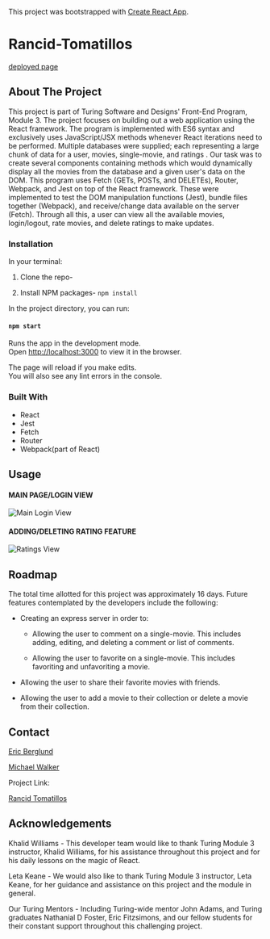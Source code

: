This project was bootstrapped with [Create React App](https://github.com/facebook/create-react-app).

# Rancid-Tomatillos

[deployed page](https://ericberglund117.github.io/Rancid-Tomatillos/)

## About The Project

This project is part of Turing Software and Designs' Front-End Program, Module 3. The project focuses on building out a web application using the React framework. The program is implemented with ES6 syntax and exclusively uses JavaScript/JSX methods whenever React iterations need to be performed. Multiple databases were supplied; each representing a large chunk of data for a user, movies, single-movie, and ratings . Our task was to create several components containing methods which would dynamically display all the movies from the database and a given user's data on the DOM. This program uses Fetch (GETs, POSTs, and DELETEs), Router, Webpack, and Jest on top of the React framework. These were implemented to test the DOM manipulation functions (Jest), bundle files together (Webpack), and receive/change data available on the server (Fetch). Through all this, a user can view all the available movies, login/logout, rate movies, and delete ratings to make updates. 

### Installation

In your terminal:

1. Clone the repo-

2. Install NPM packages- `npm install`
  
In the project directory, you can run:

#### `npm start`

Runs the app in the development mode.<br />
Open [http://localhost:3000](http://localhost:3000) to view it in the browser.

The page will reload if you make edits.<br />
You will also see any lint errors in the console.

### Built With

* React
* Jest
* Fetch
* Router
* Webpack(part of React)

## Usage

#### MAIN PAGE/LOGIN VIEW
![Main Login View](https://i.imgur.com/p1tZZDo.gif)

#### ADDING/DELETING RATING FEATURE
![Ratings View](https://i.imgur.com/1jrYVcq.gifv)


## Roadmap

The total time allotted for this project was approximately 16 days. Future features contemplated by the developers include the following:

  * Creating an express server in order to:
  
    * Allowing the user to comment on a single-movie. This includes adding, editing, and deleting a comment or list of comments.
    
    * Allowing the user to favorite on a single-movie. This includes favoriting and unfavoriting a movie. 
  
  * Allowing the user to share their favorite movies with friends.
  
  * Allowing the user to add a movie to their collection or delete a movie from their collection.

## Contact

 [Eric Berglund](https://github.com/ericberglund117)
 
 [Michael Walker](https://github.com/MichaelEWalker87)

Project Link: 

[Rancid Tomatillos](https://github.com/ericberglund117/Rancid-Tomatillos)


## Acknowledgements

Khalid Williams - This developer team would like to thank Turing Module 3 instructor, Khalid Williams, for his assistance throughout this project and for his daily lessons on the magic of React.

Leta Keane - We would also like to thank Turing Module 3 instructor, Leta Keane, for her guidance and assistance on this project and the module in general.

Our Turing Mentors - Including Turing-wide mentor John Adams, and Turing graduates Nathanial D Foster, Eric Fitzsimons, and our fellow students for their constant support throughout this challenging project.

